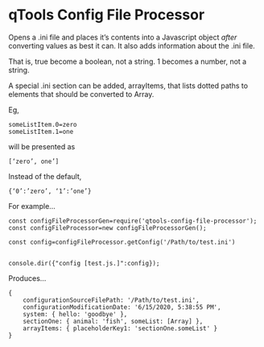 # qTools Config File Processor

Opens a .ini file and places it’s contents into a Javascript object _after_ converting values as best it can. It also adds information about the .ini file.

That is, true become a boolean, not a string. 1 becomes a number, not a string.

A special .ini section can be added, arrayItems, that lists dotted paths to elements that should be converted  to Array.

Eg,

    someListItem.0=zero
    someListItem.1=one

will be presented as

    [‘zero’, one’]

Instead of the default,

    {‘0’:’zero’, ‘1’:’one’}

For example…

    
    const configFileProcessorGen=require('qtools-config-file-processor');
    const configFileProcessor=new configFileProcessorGen();
    
    const config=configFileProcessor.getConfig('/Path/to/test.ini')
    
    
    console.dir({"config [test.js.]":config});
    

Produces…

   
    {
        configurationSourceFilePath: '/Path/to/test.ini',
        configurationModificationDate: '6/15/2020, 5:38:55 PM',
        system: { hello: 'goodbye' },
        sectionOne: { animal: 'fish', someList: [Array] },
        arrayItems: { placeholderKey1: 'sectionOne.someList' }
    }